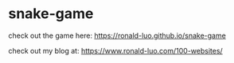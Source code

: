 # snake-game

check out the game here: https://ronald-luo.github.io/snake-game

check out my blog at: https://www.ronald-luo.com/100-websites/

